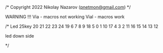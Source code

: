 /* Copyright 2022 Nikolay Nazarov (pnetmon@gmail.com)
 */

WARNING !!!
Via - macros not working
Vial - macros work

/* Led 25key
20 21 22 23 24
19  6  7  8  9
18  5  0  1 10
17  4  3  2 11
16 15 14 13 12

led down side

 */
